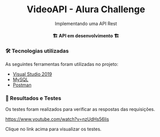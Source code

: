 <h1 align="center">
  VideoAPI - Alura Challenge
</h1>

<p align="center"> Implementando uma API Rest

<h4 align="center">
  🏗️ API em desenvolvimento 🏗️
</h4>

### 🛠️ Tecnologias utilizadas

As seguintes ferramentas foram utilizadas no projeto:

- [Visual Studio 2019](https://visualstudio.microsoft.com/pt-br/)
- [MySQL](https://www.mysql.com/)
- [Postman](https://www.postman.com/)

### 💾 Resultados e Testes

Os testes foram realizados para verificar as respostas das requisições.

https://www.youtube.com/watch?v=nzUdHs56lis

Clique no link acima para visualizar os testes.
